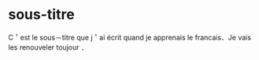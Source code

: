 # sous-titre

C＇est le sous－titre que j＇ai écrit quand je apprenais le francais．Je vais les renouveler toujour ．
